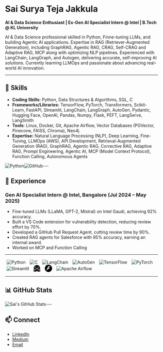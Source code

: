 # Sai Surya Teja Jakkula 

**AI & Data Science Enthusiast | Ex-Gen AI Specialist Intern @ Intel  | B.Tech @ KL University**

AI & Data Science professional skilled in Python, Finne-tuning LLMs, and building Agentic AI applications. Expertise in RAG (Retriever-Augmented Generation), including GraphRAG, Agentic RAG, CRAG, Self-CRAG and Adaptive RAG, MCP along with optimizing NLP pipelines. Experienced with LangChain, LangGraph, and Autogen, delivering accurate, self-improving AI solutions. Currently learning LLMOps and passionate about advancing real-world AI innovation.

---

## 🔧 Skills

- **Coding Skills:** Python, Data Structures & Algorithms, SQL, C 
- **Frameworks/Libraries:** TensorFlow, PyTorch, Transformers, Scikit-Learn, FastAPI, Streamlit, LangChain, LangGraph, AutoGen, Pydantic, Hugging Face, OpenAI, Pandas, Numpy, Flask, PEFT, LangServe, LangSmith 
- **Tools**: Linux, Docker, Git, Apache Airflow, Vector Databases (PGVector, Pinecone, FAISS, Chroma), Neo4j
- **Expertise:** Natural Language Processing (NLP), Deep Learning, Fine-Tuning, LLMOps (AWS), API Development, Retrieval-Augmented Generation (RAG), GraphRAG, Agentic RAG, Corrective RAG, Adaptive RAG, Prompt Engineering, Agentic AI, MCP (Model Context Protocol), Function Calling, Autonomous Agents

![Python](https://img.shields.io/badge/Python-3776AB?style=flat-square&logo=python&logoColor=white)![GitHub](https://img.shields.io/badge/GitHub-181717?style=flat-square&logo=github&logoColor=white)---

## 💼 Experience

### Gen AI Specialist Intern @ Intel, Bangalore (Jul 2024 – May 2025)

- Fine-tuned LLMs (LLaMA, GPT-2, Mistral) on Intel Gaudi, achieving 92% accuracy.
- Built a VS Code extension for vulnerability detection, reducing review effort by 70%.
- Developed a GitHub Pull Request Agent, cutting review time by 90%.
- Created RAG agents for Salesforce with 95% accuracy, earning an internal award.
- Worked on MCP and Function Calling 

---

<img src="https://raw.githubusercontent.com/simple-icons/simple-icons/master/icons/python.svg" alt="Python" height="24" style="vertical-align:middle; margin: 0 5px; fill: #3776AB;"> 
<img src="https://raw.githubusercontent.com/simple-icons/simple-icons/master/icons/c.svg" alt="C" height="24" style="vertical-align:middle; margin: 0 5px; fill: #A8B9CC;"> 
<img src="https://cdn.worldvectorlogo.com/logos/langchain.svg" alt="LangChain" height="24" style="vertical-align:middle; margin: 0 5px;"> 
<img src="https://raw.githubusercontent.com/microsoft/autogen/main/website/static/img/autogen_logo.png" alt="AutoGen" height="24" style="vertical-align:middle; margin: 0 5px;"> 
<img src="https://raw.githubusercontent.com/simple-icons/simple-icons/master/icons/tensorflow.svg" alt="TensorFlow" height="24" style="vertical-align:middle; margin: 0 5px; fill: #FF6F00;"> 
<img src="https://raw.githubusercontent.com/simple-icons/simple-icons/master/icons/pytorch.svg" alt="PyTorch" height="24" style="vertical-align:middle; margin: 0 5px; fill: #EE4C2C;"> 
<img src="https://raw.githubusercontent.com/simple-icons/simple-icons/master/icons/streamlit.svg" alt="Streamlit" height="24" style="vertical-align:middle; margin: 0 5px; fill: #FF4B4B;"> 
<img src="https://raw.githubusercontent.com/simple-icons/simple-icons/master/icons/huggingface.svg" alt="Hugging Face" height="24" style="vertical-align:middle; margin: 0 5px; fill: #FFD21E;"> 
<img src="https://raw.githubusercontent.com/simple-icons/simple-icons/master/icons/fastapi.svg" alt="FastAPI" height="24" style="vertical-align:middle; margin: 0 5px; fill: #009688;"> 
<img src="https://raw.githubusercontent.com/simple-icons/simple-icons/master/icons/apacheairflow.svg" alt="Apache Airflow" height="24" style="vertical-align:middle; margin: 0 5px; fill: #007A88;">

---

## 📊 GitHub Stats

![Sai's GitHub Stats](https://github-readme-stats.vercel.app/api?username=saisuryateja055&show_icons=true&theme=light)---

## 📫 Connect
- [LinkedIn](https://linkedin.com/in/yourprofile)
- [Medium](https://medium.com/@yourprofile)
- [Email](mailto:your.email@example.com)
